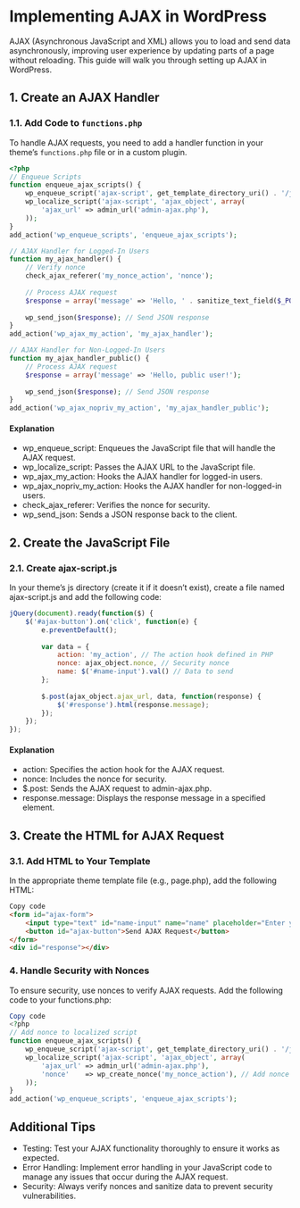 # Implementing AJAX in WordPress

AJAX (Asynchronous JavaScript and XML) allows you to load and send data asynchronously, improving user experience by updating parts of a page without reloading. This guide will walk you through setting up AJAX in WordPress.

## 1. Create an AJAX Handler

### 1.1. Add Code to `functions.php`

To handle AJAX requests, you need to add a handler function in your theme’s `functions.php` file or in a custom plugin.

```php
<?php
// Enqueue Scripts
function enqueue_ajax_scripts() {
    wp_enqueue_script('ajax-script', get_template_directory_uri() . '/js/ajax-script.js', array('jquery'), null, true);
    wp_localize_script('ajax-script', 'ajax_object', array(
        'ajax_url' => admin_url('admin-ajax.php'),
    ));
}
add_action('wp_enqueue_scripts', 'enqueue_ajax_scripts');

// AJAX Handler for Logged-In Users
function my_ajax_handler() {
    // Verify nonce
    check_ajax_referer('my_nonce_action', 'nonce');
    
    // Process AJAX request
    $response = array('message' => 'Hello, ' . sanitize_text_field($_POST['name']));
    
    wp_send_json($response); // Send JSON response
}
add_action('wp_ajax_my_action', 'my_ajax_handler');

// AJAX Handler for Non-Logged-In Users
function my_ajax_handler_public() {
    // Process AJAX request
    $response = array('message' => 'Hello, public user!');
    
    wp_send_json($response); // Send JSON response
}
add_action('wp_ajax_nopriv_my_action', 'my_ajax_handler_public');
```

#### Explanation
* wp_enqueue_script: Enqueues the JavaScript file that will handle the AJAX request.
* wp_localize_script: Passes the AJAX URL to the JavaScript file.
* wp_ajax_my_action: Hooks the AJAX handler for logged-in users.
* wp_ajax_nopriv_my_action: Hooks the AJAX handler for non-logged-in users.
* check_ajax_referer: Verifies the nonce for security.
* wp_send_json: Sends a JSON response back to the client.


## 2. Create the JavaScript File
### 2.1. Create ajax-script.js
In your theme’s js directory (create it if it doesn’t exist), create a file named ajax-script.js and add the following code:

```javascript
jQuery(document).ready(function($) {
    $('#ajax-button').on('click', function(e) {
        e.preventDefault();
        
        var data = {
            action: 'my_action', // The action hook defined in PHP
            nonce: ajax_object.nonce, // Security nonce
            name: $('#name-input').val() // Data to send
        };
        
        $.post(ajax_object.ajax_url, data, function(response) {
            $('#response').html(response.message);
        });
    });
});
```

#### Explanation
- action: Specifies the action hook for the AJAX request.
- nonce: Includes the nonce for security.
- $.post: Sends the AJAX request to admin-ajax.php.
- response.message: Displays the response message in a specified element.

## 3. Create the HTML for AJAX Request
### 3.1. Add HTML to Your Template
In the appropriate theme template file (e.g., page.php), add the following HTML:

```html
Copy code
<form id="ajax-form">
    <input type="text" id="name-input" name="name" placeholder="Enter your name" />
    <button id="ajax-button">Send AJAX Request</button>
</form>
<div id="response"></div>
```
### 4. Handle Security with Nonces
To ensure security, use nonces to verify AJAX requests. Add the following code to your functions.php:

```php
Copy code
<?php
// Add nonce to localized script
function enqueue_ajax_scripts() {
    wp_enqueue_script('ajax-script', get_template_directory_uri() . '/js/ajax-script.js', array('jquery'), null, true);
    wp_localize_script('ajax-script', 'ajax_object', array(
        'ajax_url' => admin_url('admin-ajax.php'),
        'nonce'    => wp_create_nonce('my_nonce_action'), // Add nonce here
    ));
}
add_action('wp_enqueue_scripts', 'enqueue_ajax_scripts');
```
## Additional Tips
- Testing: Test your AJAX functionality thoroughly to ensure it works as expected.
- Error Handling: Implement error handling in your JavaScript code to manage any issues that occur during the AJAX request.
- Security: Always verify nonces and sanitize data to prevent security vulnerabilities.